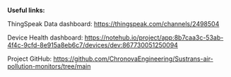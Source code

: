 **Useful links:**

ThingSpeak Data dashboard: https://thingspeak.com/channels/2498504

Device Health dashboard: https://notehub.io/project/app:8b7caa3c-53ab-4f4c-9cfd-8e915a8eb6c7/devices/dev:867730051250094

Project GitHub: https://github.com/ChronovaEngineering/Sustrans-air-pollution-monitors/tree/main
